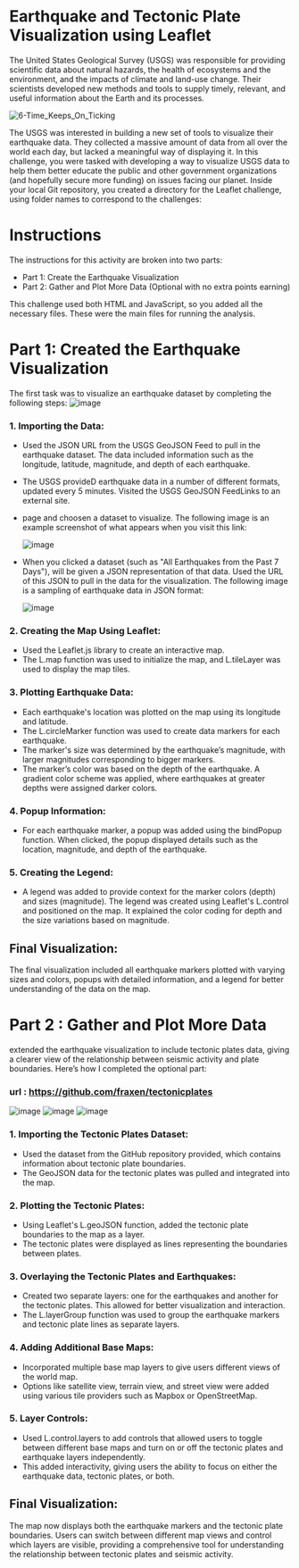 # Earthquake and Tectonic Plate Visualization using Leaflet 
The United States Geological Survey (USGS) was responsible for providing scientific data about natural hazards, the health of ecosystems and the environment, and the impacts of climate and land-use change. Their scientists developed new methods and tools to supply timely, relevant, and useful information about the Earth and its processes.  

![6-Time_Keeps_On_Ticking](https://github.com/user-attachments/assets/45d14e5c-3215-446a-a39e-b77f64b10082)

The USGS was interested in building a new set of tools to visualize their earthquake data. They collected a massive amount of data from all over the world each day, but lacked a meaningful way of displaying it. In this challenge, you were tasked with developing a way to visualize USGS data to help them better educate the public and other government organizations (and hopefully secure more funding) on issues facing our planet. Inside your local Git repository, you created a directory for the Leaflet challenge, using folder names to correspond to the challenges:
# Instructions
The instructions for this activity are broken into two parts:
- Part 1: Create the Earthquake Visualization
- Part 2: Gather and Plot More Data (Optional with no extra points earning)
  
This challenge used both HTML and JavaScript, so you added all the necessary files. These were the main files for running the analysis.
# Part 1: Created the Earthquake Visualization
The first task was to visualize an earthquake dataset by completing the following steps:
![image](https://github.com/user-attachments/assets/38e79e72-e653-41b8-89cc-4be8860389fc)

### 1. Importing the Data:
- Used the JSON URL from the USGS GeoJSON Feed to pull in the earthquake dataset. The data included information such as the longitude, latitude, magnitude, and depth of each earthquake.
- The USGS provideD earthquake data in a number of different formats, updated every 5 minutes. Visited the USGS GeoJSON FeedLinks to an external site.
- page and choosen a dataset to visualize. The following image is an example screenshot of what appears when you visit this link:

  ![image](https://github.com/user-attachments/assets/91e473ae-f2e8-4f94-8b82-2179af0c55b4)

- When you clicked a dataset (such as "All Earthquakes from the Past 7 Days"), will be given a JSON representation of that data. Used the URL of this JSON to pull in the data for the visualization. The following image is a sampling of earthquake data in JSON format:
  
  ![image](https://github.com/user-attachments/assets/402588b9-0b1d-402d-80d9-167e6666ed04)

### 2. Creating the Map Using Leaflet:
- Used the Leaflet.js library to create an interactive map.
- The L.map function was used to initialize the map, and L.tileLayer was used to display the map tiles.
### 3. Plotting Earthquake Data:
- Each earthquake's location was plotted on the map using its longitude and latitude.
- The L.circleMarker function was used to create data markers for each earthquake.
- The marker's size was determined by the earthquake’s magnitude, with larger magnitudes corresponding to bigger markers.
- The marker’s color was based on the depth of the earthquake. A gradient color scheme was applied, where earthquakes at greater depths were assigned darker colors.
### 4. Popup Information:
- For each earthquake marker, a popup was added using the bindPopup function. When clicked, the popup displayed details such as the location, magnitude, and depth of the earthquake.
### 5. Creating the Legend:
- A legend was added to provide context for the marker colors (depth) and sizes (magnitude). The legend was created using Leaflet's L.control and positioned on the map. It explained the color coding for depth and the size variations based on magnitude.
## Final Visualization:
The final visualization included all earthquake markers plotted with varying sizes and colors, popups with detailed information, and a legend for better understanding of the data on the map.

# Part 2 : Gather and Plot More Data
extended the earthquake visualization to include tectonic plates data, giving a clearer view of the relationship between seismic activity and plate boundaries. Here’s how I completed the optional part:
### url : https://github.com/fraxen/tectonicplates
![image](https://github.com/user-attachments/assets/3c245b4c-53e8-442f-a8aa-8683bba32b47)
![image](https://github.com/user-attachments/assets/6cd2c707-504c-4a8e-8874-2843db60b06a)
![image](https://github.com/user-attachments/assets/a1cd8108-370f-4bab-87dd-c94983e0c340)


### 1. Importing the Tectonic Plates Dataset:
- Used the dataset from the GitHub repository provided, which contains information about tectonic plate boundaries.
- The GeoJSON data for the tectonic plates was pulled and integrated into the map.
### 2. Plotting the Tectonic Plates:
- Using Leaflet's L.geoJSON function, added the tectonic plate boundaries to the map as a layer.
- The tectonic plates were displayed as lines representing the boundaries between plates.
### 3. Overlaying the Tectonic Plates and Earthquakes:
- Created two separate layers: one for the earthquakes and another for the tectonic plates. This allowed for better visualization and interaction.
- The L.layerGroup function was used to group the earthquake markers and tectonic plate lines as separate layers.
### 4. Adding Additional Base Maps:
- Incorporated multiple base map layers to give users different views of the world map.
- Options like satellite view, terrain view, and street view were added using various tile providers such as Mapbox or OpenStreetMap.
### 5. Layer Controls:
- Used L.control.layers to add controls that allowed users to toggle between different base maps and turn on or off the tectonic plates and earthquake layers independently.
- This added interactivity, giving users the ability to focus on either the earthquake data, tectonic plates, or both.

## Final Visualization:
The map now displays both the earthquake markers and the tectonic plate boundaries. Users can switch between different map views and control which layers are visible, providing a comprehensive tool for understanding the relationship between tectonic plates and seismic activity.







